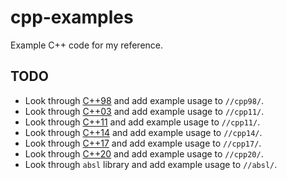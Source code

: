 # cpp-examples

Example C++ code for my reference.

## TODO

*   Look through [C++98](https://en.wikipedia.org/wiki/C%2B%2B#Language) and add example usage to
    `//cpp98/`.
*   Look through [C++03](https://en.cppreference.com/w/cpp/11) and add example usage to `//cpp11/`.
*   Look through [C++11](https://en.cppreference.com/w/cpp/11) and add example usage to `//cpp11/`.
*   Look through [C++14](https://en.cppreference.com/w/cpp/11) and add example usage to `//cpp14/`.
*   Look through [C++17](https://en.cppreference.com/w/cpp/11) and add example usage to `//cpp17/`.
*   Look through [C++20](https://en.cppreference.com/w/cpp/11) and add example usage to `//cpp20/`.
*   Look through `absl` library and add example usage to `//absl/`.
